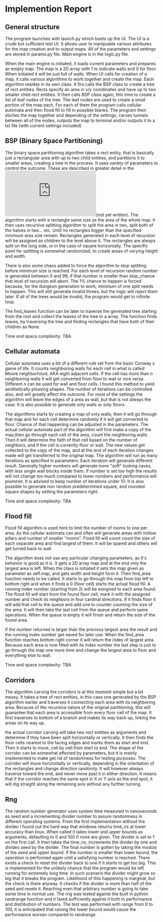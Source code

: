 # Implemention Report

## General structure

The program launches with launch.py which boots up the UI. The UI is a crude but sufficient text UI. It allows user to manipulate various attributes for the map creation and to output maps. All of the parameters and settings are stored in params.py file. Main engine is in the logic.py file.

When the main engine is initiated, it loads current parameters and prepares an empty map. The map is a 2D array with 1 to indicate walls and 0 for floor. When initiated it will be just full of walls. When UI calls for creation of a map, it calls various algorithms to work together and create the map. Each algorithm resides in its own class. It firs calls the BSP class to create a tree of rect entities. Rects specify an area in x/y coordinates and have up to two smaller child rect entities. It then calls BSP class again, this time to create a list of leaf nodes of the tree. The leaf nodes are used to create a small portion of the map each. For each of them the program calls cellular automata and then flood fill to fill in possible blanks. The program then stiches the map together and depending of the settings, carves tunnels between all of the nodes, outputs the map to terminal and/or outputs it to a txt file (with current settings included)

## BSP (Binary Space Partitioning)

The binary space partitioning algorithm takes a rect entity, that is basically just a rectangular area with up to two child entities, and partitions it to smaller areas, creating a tree in the process. It uses variety of parameters to control the outcome. These are described in greater detail in the ![Manual](https://github.com/Jiisala/Tiralabra-2022/blob/main/Documentation/Manual.md)(not yet written). The algorithm starts with a rectangle same size as the area of the whole map. It then uses recursive splitting algorithm to split the area in two, split both of the halves in two... etc. Until no rectangles bigger than the specified minimum area size remain. Rectangles generated in each level of recursion will be assigned as children to the level above it. The rectangles are always split on the long side, or in the case of square horizontally. The specific point for splitting is somewhat randomized, to create areas of varying height and width. 

There is also some chaos added to force the algorithm to stop splitting before minimum size is reached. For each level of recursion random number is generated between 0 and 99, if that number is smaller than stop_chance that level of recursion will abort. The 1% chance to happen is forced because, for the dungeon generation to work, minimum of one split needs to happen. This will still generate invalid threes, but the logic will reject them later. If all of the trees would be invalid, the program would get to infinite loop.

The find_leaves function can be later to traverse the generated tree starting from the root and collect the leaves of the tree to a array. The function finds leaves, by traversing the tree and finding rectangles that have both of their children as None.

Time and space complexity: TBA

## Cellular automata

Cellular automata uses a bit of a different rule set from the basic Conway s game of life. It counts neighboring walls for each cell in what is called Moore neighborhood, AKA eight adjacent cells. If the cell has more than n neighboring walls it will get converted from floor to wall or vice versa. Different n can be used for wall and floor cells. I found this method to yield aesthetically pleasing shapes. The number of iterations can be controlled also, and will greatly affect the outcome. For most of the settings the algorithm will leave the edges of a area as wall, but that is not always the case. It is also possible to generate only walls or only floors. 

The algorithms starts by creating a map of only walls, then it will go through that map and for each cell determine randomly if it will get converted to floor. Chance of that happening can be adjusted in the parameters. The actual cellular automata part of the algorithm will first make a copy of the map,then go through each cell of the area, count the neighboring walls. Then it will determine the faith of that cell based on the number of neighbors, and if the cell is currently floor or wall. The new values get collected to the copy of the map, and at the end of each iteration changes made will get transferred to the original map. The algorithm will run as many iterations as specified in parameters. Each iteration will generate different result. Generally higher numbers will generate more "soft" looking caves, with less single wall blocks inside them. If number is set too high the results will not change too much compared to lower numbers and performance will plummet. It is advised to keep number of iterations under 10. It is also possible to generate non random predetermined square, and rounded square shapes by setting the parameters right.

Time and space complexity: TBA

## Flood fill

Flood fill algorithm is used here to limit the number of rooms to one per area. As the cellular automata can and often will generate areas with hollow pillars and number of smaller "rooms". Flood fill will count count the size of each separate area and find largest of them. It will be spared and others will get turned back to wall. 

The algorithm does not use any particular changing parameters, as it's behavior is good as it is. It gets a 2D array map and at the end only the largest area is left. When the class is initiated it sets the map given as parameter as self.map, and gets width and height form it. Then find_area function needs to be called. It starts to go through the map from top left to bottom right and when it finds a 0 (floor cell) starts the actual flood fill. A running index number (starting from 2) will be assigned to each area found. The flood fill will start from the found floor cell, mark it with the assigned number and check its neighbors in four cardinal directions. If it finds floor it will add that cell to the queue and add one to counter counting the size of the area. It will then take the last cell from the queue and perform same operations. When the queue is empty it will finish and return the size of the found area. 

If the number returned is larger than the previous largest area the result and the running index number get saved for later use. When the find_area function reaches bottom right corner it will return the index of largest area. Because each area is now filled with its index number the last step is just to go through the map one more time and change the largest area to floor and everything else to wall.

Time and space complexity: TBA

## Corridors

The algorithm carving the corridors is at this moment simple but a bit messy. It takes a tree of rect entities, in this case one generated by the BSP algorithm earlier and traverses it connecting each area with its neighboring area. Because of the recursive nature of the original partitioning, this will guarantee that each area is accessible from every floor cell of the map. It first traverses to bottom of a branch and makes its way back up, linking the areas on its way up.

the actual corridor carving will take two rect entities as arguments and determine if they have been split horizontally or vertically. It then finds the floor cells nearest to the facing edges and marks them as start and end. Then it starts to move, cell by cell from start to end. The shape of the corridor can be somewhat affected by parameters, but it is mainly implemented to make get rid of randomness for testing purposes. The corridor will move horizontally or vertically, depending in the orientation of the rectangles and change direction randomly. It will however always traverse toward the end, and never move past it in either direction. It means that if the corridor reaches the same spot in X or Y axis as the end spot, it will dig straight along the remaining axis without any further turning.

## Rng

The random number generator uses system time measured in nanoseconds as seed and a incrementing divider number to assure randomness in different operating systems. From the first implementation without the divider I found out the hard way that windows returns time_ns at lower accuracy than linux. When called it takes lower and upper bounds as arguments, defaulting to 0 and 100 if none are given. The divider is set to 1 on the first call. It then takes the time_ns, increments the divider by one and divides seed by the divider. The final number is gotten by taking the modulo of the seed and upper bound. If the number is smaller than lower bound, the operation is performed again until a satisfying number is reached. There exists a check to reset the divider back to one if it starts to get too big. This is implemented for the unlikely chance that the program would be left running for extremely long time. In such scenario the divider might grow so big that it breaks the program. Likelihood of this happening is marginal, but the check is there anyway. It checks if the divider is more than half of the seed and resets it. Reaching even that arbitrary number is going to take some time in normal use. The rng was tested against the built in python randrange function and it fared sufficiently against it both in performance and distribution of numbers. The test was performed with range from 0 to 100, it is anticipated that raising the lower bound would cause the performance worsen compared to randrange.
